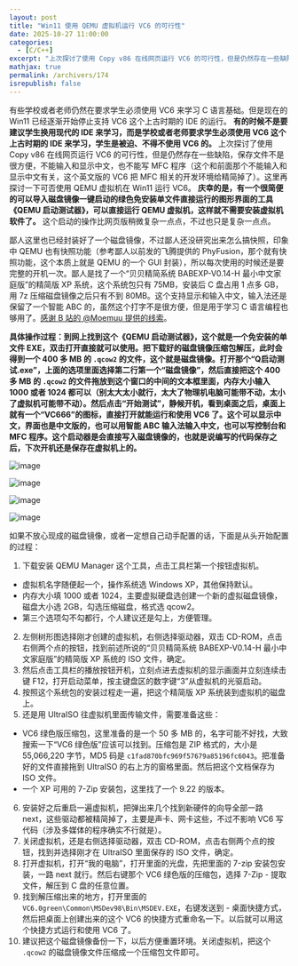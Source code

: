 ```yaml
---
layout: post
title: "Win11 使用 QEMU 虚拟机运行 VC6 的可行性"
date: 2025-10-27 11:00:00
categories: 
  - [C/C++]
excerpt: "上次探讨了使用 Copy v86 在线网页运行 VC6 的可行性，但是仍然存在一些缺陷，保存文件不是很方便，不能输入和显示中文，也不能写 MFC 程序（这个和前面那个不能输入和显示中文有关，这个英文版的 VC6 把 MFC 相关的开发环境给精简掉了）。这里再探讨一下可否使用 QEMU 虚拟机在 Win11 运行 VC6。 庆幸的是，有一个很简便的可以导入磁盘镜像一键启动的绿色免安装单文件直接运行的图形界面的工具《QEMU 启动测试器》，可以直接运行 QEMU 虚拟机，这样就不需要安装虚拟机软件了。这个启动的操作比网页版稍微复杂一点点，不过也只是复杂一点点。"
mathjax: true
permalink: /archivers/174
isrepublish: false
---
```


有些学校或者老师仍然在要求学生必须使用 VC6 来学习 C 语言基础。但是现在的 Win11 已经逐渐开始停止支持 VC6 这个上古时期的 IDE 的运行。 **有的时候不是要建议学生换用现代的 IDE 来学习，而是学校或者老师要求学生必须使用 VC6 这个上古时期的 IDE 来学习，学生是被迫、不得不使用 VC6 的。** 上次探讨了使用 Copy v86 在线网页运行 VC6 的可行性，但是仍然存在一些缺陷，保存文件不是很方便，不能输入和显示中文，也不能写 MFC 程序（这个和前面那个不能输入和显示中文有关，这个英文版的 VC6 把 MFC 相关的开发环境给精简掉了）。这里再探讨一下可否使用 QEMU 虚拟机在 Win11 运行 VC6。 **庆幸的是，有一个很简便的可以导入磁盘镜像一键启动的绿色免安装单文件直接运行的图形界面的工具《QEMU 启动测试器》，可以直接运行 QEMU 虚拟机，这样就不需要安装虚拟机软件了。** 这个启动的操作比网页版稍微复杂一点点，不过也只是复杂一点点。

鄙人这里也已经封装好了一个磁盘镜像，不过鄙人还没研究出来怎么搞快照，印象中 QEMU 也有快照功能（参考鄙人以前发的飞腾提供的 PhyFusion，那个就有快照功能，这个本质上就是 QEMU 的一个 GUI 封装），所以每次使用的时候还是要完整的开机一次。鄙人是找了一个“贝贝精简系统 BABEXP-V0.14-H 最小中文家庭版”的精简版 XP 系统，这个系统包只有 75MB，安装后 C 盘占用 1 点多 GB，用 7z 压缩磁盘镜像之后只有不到 80MB。这个支持显示和输入中文，输入法还是保留了一个智能 ABC 的，虽然这个打字不是很方便，但是用于学习 C 语言编程也够用了。[感谢 B 站的 @Moemuu 提供的线索](https://www.bilibili.com/video/BV1184y1F7B2/)。

**具体操作过程：到网上找到这个《QEMU 启动测试器》，这个就是一个免安装的单文件 EXE，双击打开直接就可以使用。把下载好的磁盘镜像压缩包解压，此时会得到一个 400 多 MB 的 ```.qcow2``` 的文件，这个就是磁盘镜像。打开那个“Q启动测试.exe”，上面的选项里面选择第二行第一个“磁盘镜像”，然后直接把这个 400 多 MB 的 ```.qcow2``` 的文件拖放到这个窗口的中间的文本框里面，内存大小输入 1000 或者 1024 都可以（别太大太小就行，太大了物理机电脑可能带不动，太小了虚拟机可能带不动）。然后点击“开始测试”，静候开机，看到桌面之后，桌面上就有一个“VC666”的图标，直接打开就能运行和使用 VC6 了。这个可以显示中文，界面也是中文版的，也可以用智能 ABC 输入法输入中文，也可以写控制台和 MFC 程序。这个启动器是会直接写入磁盘镜像的，也就是说编写的代码保存之后，下次开机还是保存在虚拟机上的。**

![image](https://images.weserv.nl/?url=https://img2024.cnblogs.com/blog/2259503/202510/2259503-20251027174803301-1377498548.png)

![image](https://images.weserv.nl/?url=https://img2024.cnblogs.com/blog/2259503/202510/2259503-20251027174814292-1229761202.png)

![image](https://images.weserv.nl/?url=https://img2024.cnblogs.com/blog/2259503/202510/2259503-20251027174823741-53834603.png)

![image](https://images.weserv.nl/?url=https://img2024.cnblogs.com/blog/2259503/202510/2259503-20251027174847129-2086274837.png)

如果不放心现成的磁盘镜像，或者一定想自己动手配置的话，下面是从头开始配置的过程：

1. 下载安装 QEMU Manager 这个工具，点击工具栏第一个按钮虚拟机。
  - 虚拟机名字随便起一个，操作系统选 Windows XP，其他保持默认。
  - 内存大小填 1000 或者 1024，主要虚拟硬盘选创建一个新的虚拟磁盘镜像，磁盘大小选 2GB，勾选压缩磁盘，格式选 qcow2。
  - 第三个选项勾不勾都行，个人建议还是勾上，方便管理。
2. 左侧树形图选择刚才创建的虚拟机，右侧选择驱动器，双击 CD-ROM，点击右侧两个点的按钮，找到前述所说的“贝贝精简系统 BABEXP-V0.14-H 最小中文家庭版”的精简版 XP 系统的 ISO 文件，确定。
3. 然后点击工具栏的播放按钮开机，立刻点进去虚拟机的显示画面并立刻连续击键 F12，打开启动菜单，按主键盘区的数字键“3”从虚拟机的光驱启动。
4. 按照这个系统包的安装过程走一遍，把这个精简版 XP 系统装到虚拟机的磁盘上。
5. 还是用 UltraISO 往虚拟机里面传输文件，需要准备这些：
  - VC6 绿色版压缩包，这里准备的是一个 50 多 MB 的，名字可能不好找，大致搜索一下“VC6 绿色版”应该可以找到。压缩包是 ZIP 格式的，大小是 55,066,220 字节，MD5 码是 ```c1fad870bfc969f57679a85196fc6043```。把准备好的文件直接拖到 UltraISO 的右上方的窗格里面。然后把这个文档保存为 ISO 文件。
  - 一个 XP 可用的 7-Zip 安装包，这里找了一个 9.22 的版本。
6. 安装好之后重启一遍虚拟机，把弹出来几个找到新硬件的向导全部一路 next，这些驱动都被精简掉了，主要是声卡、网卡这些，不过不影响 VC6 写代码（涉及多媒体的程序确实不行就是）。
7. 关闭虚拟机，还是右侧选择驱动器，双击 CD-ROM，点击右侧两个点的按钮，找到并选择刚才在 UltraISO 里面保存的 ISO 文件，确定。
8. 打开虚拟机，打开“我的电脑”，打开里面的光盘，先把里面的 7-zip 安装包安装，一路 next 就行。然后右键那个 VC6 绿色版的压缩包，选择 7-Zip - 提取文件，解压到 C 盘的任意位置。
9. 找到解压缩出来的地方，打开里面的 ```VC6.0green\Common\MSDev98\Bin\MSDEV.EXE```，右键发送到 - 桌面快捷方式，然后把桌面上创建出来的这个 VC6 的快捷方式重命名一下。以后就可以用这个快捷方式运行和使用 VC6 了。
10. 建议把这个磁盘镜像备份一下，以后方便重置环境。关闭虚拟机，把这个 ```.qcow2``` 的磁盘镜像文件压缩成一个压缩包文件即可。